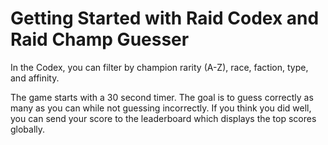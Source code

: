 # Getting Started with Raid Codex and Raid Champ Guesser

In the Codex, you can filter by champion rarity (A-Z), race, faction, type, and affinity. 

The game starts with a 30 second timer. The goal is to guess correctly as many as you can while not guessing incorrectly. 
If you think you did well, you can send your score to the leaderboard which displays the top scores globally. 